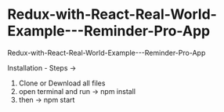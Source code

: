 # Redux-with-React-Real-World-Example---Reminder-Pro-App
Redux-with-React-Real-World-Example---Reminder-Pro-App

Installation - Steps ->
  1. Clone or Dewnload all files
  2. open terminal and run -> npm install
  3. then -> npm start
